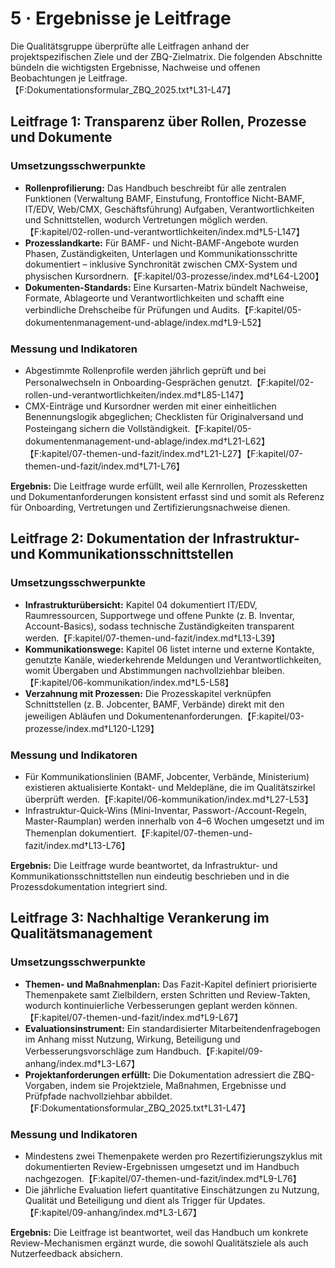 # 5 · Ergebnisse je Leitfrage

Die Qualitätsgruppe überprüfte alle Leitfragen anhand der projektspezifischen Ziele und der ZBQ-Zielmatrix. Die folgenden Abschnitte bündeln die wichtigsten Ergebnisse, Nachweise und offenen Beobachtungen je Leitfrage.【F:Dokumentationsformular_ZBQ_2025.txt†L31-L47】

## Leitfrage 1: Transparenz über Rollen, Prozesse und Dokumente

### Umsetzungsschwerpunkte

- **Rollenprofilierung:** Das Handbuch beschreibt für alle zentralen Funktionen (Verwaltung BAMF, Einstufung, Frontoffice Nicht-BAMF, IT/EDV, Web/CMX, Geschäftsführung) Aufgaben, Verantwortlichkeiten und Schnittstellen, wodurch Vertretungen möglich werden.【F:kapitel/02-rollen-und-verantwortlichkeiten/index.md†L5-L147】
- **Prozesslandkarte:** Für BAMF- und Nicht-BAMF-Angebote wurden Phasen, Zuständigkeiten, Unterlagen und Kommunikationsschritte dokumentiert – inklusive Synchronität zwischen CMX-System und physischen Kursordnern.【F:kapitel/03-prozesse/index.md†L64-L200】
- **Dokumenten-Standards:** Eine Kursarten-Matrix bündelt Nachweise, Formate, Ablageorte und Verantwortlichkeiten und schafft eine verbindliche Drehscheibe für Prüfungen und Audits.【F:kapitel/05-dokumentenmanagement-und-ablage/index.md†L9-L52】

### Messung und Indikatoren

- Abgestimmte Rollenprofile werden jährlich geprüft und bei Personalwechseln in Onboarding-Gesprächen genutzt.【F:kapitel/02-rollen-und-verantwortlichkeiten/index.md†L85-L147】
- CMX-Einträge und Kursordner werden mit einer einheitlichen Benennungslogik abgeglichen; Checklisten für Originalversand und Posteingang sichern die Vollständigkeit.【F:kapitel/05-dokumentenmanagement-und-ablage/index.md†L21-L62】【F:kapitel/07-themen-und-fazit/index.md†L21-L27】【F:kapitel/07-themen-und-fazit/index.md†L71-L76】

**Ergebnis:** Die Leitfrage wurde erfüllt, weil alle Kernrollen, Prozessketten und Dokumentanforderungen konsistent erfasst sind und somit als Referenz für Onboarding, Vertretungen und Zertifizierungsnachweise dienen.

## Leitfrage 2: Dokumentation der Infrastruktur- und Kommunikationsschnittstellen

### Umsetzungsschwerpunkte

- **Infrastrukturübersicht:** Kapitel 04 dokumentiert IT/EDV, Raumressourcen, Supportwege und offene Punkte (z. B. Inventar, Account-Basics), sodass technische Zuständigkeiten transparent werden.【F:kapitel/07-themen-und-fazit/index.md†L13-L39】
- **Kommunikationswege:** Kapitel 06 listet interne und externe Kontakte, genutzte Kanäle, wiederkehrende Meldungen und Verantwortlichkeiten, womit Übergaben und Abstimmungen nachvollziehbar bleiben.【F:kapitel/06-kommunikation/index.md†L5-L58】
- **Verzahnung mit Prozessen:** Die Prozesskapitel verknüpfen Schnittstellen (z. B. Jobcenter, BAMF, Verbände) direkt mit den jeweiligen Abläufen und Dokumentenanforderungen.【F:kapitel/03-prozesse/index.md†L120-L129】

### Messung und Indikatoren

- Für Kommunikationslinien (BAMF, Jobcenter, Verbände, Ministerium) existieren aktualisierte Kontakt- und Meldepläne, die im Qualitätszirkel überprüft werden.【F:kapitel/06-kommunikation/index.md†L27-L53】
- Infrastruktur-Quick-Wins (Mini-Inventar, Passwort-/Account-Regeln, Master-Raumplan) werden innerhalb von 4–6 Wochen umgesetzt und im Themenplan dokumentiert.【F:kapitel/07-themen-und-fazit/index.md†L13-L76】

**Ergebnis:** Die Leitfrage wurde beantwortet, da Infrastruktur- und Kommunikationsschnittstellen nun eindeutig beschrieben und in die Prozessdokumentation integriert sind.

## Leitfrage 3: Nachhaltige Verankerung im Qualitätsmanagement

### Umsetzungsschwerpunkte

- **Themen- und Maßnahmenplan:** Das Fazit-Kapitel definiert priorisierte Themenpakete samt Zielbildern, ersten Schritten und Review-Takten, wodurch kontinuierliche Verbesserungen geplant werden können.【F:kapitel/07-themen-und-fazit/index.md†L9-L67】
- **Evaluationsinstrument:** Ein standardisierter Mitarbeitendenfragebogen im Anhang misst Nutzung, Wirkung, Beteiligung und Verbesserungsvorschläge zum Handbuch.【F:kapitel/09-anhang/index.md†L3-L67】
- **Projektanforderungen erfüllt:** Die Dokumentation adressiert die ZBQ-Vorgaben, indem sie Projektziele, Maßnahmen, Ergebnisse und Prüfpfade nachvollziehbar abbildet.【F:Dokumentationsformular_ZBQ_2025.txt†L31-L47】

### Messung und Indikatoren

- Mindestens zwei Themenpakete werden pro Rezertifizierungszyklus mit dokumentierten Review-Ergebnissen umgesetzt und im Handbuch nachgezogen.【F:kapitel/07-themen-und-fazit/index.md†L9-L76】
- Die jährliche Evaluation liefert quantitative Einschätzungen zu Nutzung, Qualität und Beteiligung und dient als Trigger für Updates.【F:kapitel/09-anhang/index.md†L3-L67】

**Ergebnis:** Die Leitfrage ist beantwortet, weil das Handbuch um konkrete Review-Mechanismen ergänzt wurde, die sowohl Qualitätsziele als auch Nutzerfeedback absichern.
